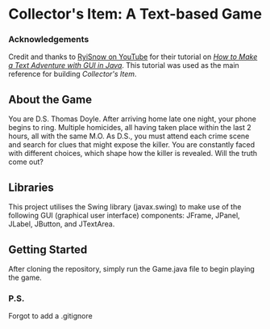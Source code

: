 # Collector's Item: A Text-based Game
### Acknowledgements
Credit and thanks to [RyiSnow on YouTube](https://www.youtube.com/@RyiSnow) for their tutorial on [_How to Make a Text Adventure with GUI in Java_](https://www.youtube.com/playlist?list=PL_QPQmz5C6WUMB0xEMZosWbyQo_Kil0Fb). This tutorial was used as the main reference for building _Collector's Item_.
## About the Game
You are D.S. Thomas Doyle. After arriving home late one night, your phone begins to ring.
Multiple homicides, all having taken place within the last 2 hours, all with the same M.O.
As D.S., you must attend each crime scene and search for clues that might expose the killer.
You are constantly faced with different choices, which shape how the killer is revealed.
Will the truth come out?
## Libraries
This project utilises the Swing library (javax.swing) to make use of the following GUI (graphical user interface) components: JFrame, JPanel, JLabel, JButton, and JTextArea.
## Getting Started
After cloning the repository, simply run the Game.java file to begin playing the game.
### P.S.
Forgot to add a .gitignore
